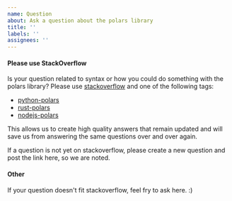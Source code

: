```yaml
---
name: Question
about: Ask a question about the polars library
title: ''
labels: ''
assignees: ''
---
```


#### Please use StackOverflow 

Is your question related to syntax or how you could do something with the polars library?
Please use [stackoverflow](https://stackoverflow.com/) and one of the following tags:

* [python-polars](https://stackoverflow.com/questions/tagged/python-polars)
* [rust-polars](https://stackoverflow.com/questions/tagged/rust-polars)
* [nodejs-polars](https://stackoverflow.com/questions/tagged/nodejs-polars)

This allows us to create high quality answers that remain updated and will save us from
answering the same questions over and over again.

If a question is not yet on stackoverflow, please create a new question and post the link here, so we are noted.

#### Other

If your question doesn't fit stackoverflow, feel fry to ask here. :)